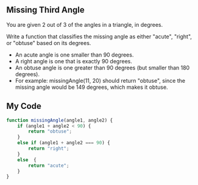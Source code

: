 ## Missing Third Angle

You are given 2 out of 3 of the angles in a triangle, in degrees.

Write a function that classifies the missing angle as either "acute", "right", or "obtuse" based on its degrees.

* An acute angle is one smaller than 90 degrees.
* A right angle is one that is exactly 90 degrees.
* An obtuse angle is one greater than 90 degrees (but smaller than 180 degrees).
* For example: missingAngle(11, 20) should return "obtuse", since the missing angle would be 149 degrees, which makes it obtuse.

## My Code
```js
function missingAngle(angle1, angle2) {
	if (angle1 + angle2 < 90) {
		return "obtuse";
	}
	else if (angle1 + angle2 === 90) {
		return "right";
	}
	else  {
		return "acute";
	}
}



```
